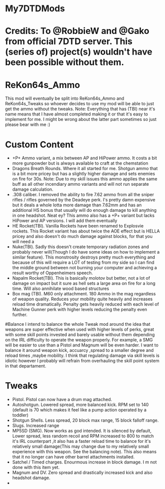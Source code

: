 # My7DTDMods

# Credits: To @RobbieW and @Gako from official 7DTD server. This (series of) project(s) wouldn't have been possible without them.

# ReKon64s_Ammo
This mod will eventually be split into ReKon64s_Ammo and ReKon64s_Tweaks so whoever decides to use my mod will be able to just get the ammo without the tweaks.
Note: Everything that has (TBI) near it's name means that I have almost completed making it or that it's easy to implement for me. I might be wrong about the latter part sometimes so just please bear with me :)
# Custom Content
- +P+ Ammo variant, a mix between AP and HiPower ammo. It costs a bit more gunpowder but is always available to craft at the chemstation
- Dragons Breath Rounds. Where it all started for me. Shotgun ammo that is a bit more pricey but has a slightly higher damage and sets enemies on fire for 30s. 
Note: Due to my skill issues this ammo applies the same buff as all other incendiary ammo variants and will not run separate damage calculation.
- .308 caliber. I removed the ability to fire 7.62 ammo from all the sniper rifles / rifles governed by the Deadeye perk.
I's pretty damn expensive but it deals a whole lotta more damage than 7.62mm and has an additional HS bonus that usually will do enough damage to kill anything in one headshot. Neat ey? This ammo also has a +P+ variant but lacks HiPower and AP versions. I will add them eventually
- HE Rocket(TBI).  Vanilla Rockets have been renamed to Explosvie rockets. This Rocket variant has about twice the AOE effect but is HELLA pricey and also doesn't do much damage against blocks, for that you will need a 
- Nuke(TBI). Sadly this doesn't create temporary radiation zones and probably never will(Though I do have some ideas on how to implement a similar feature). This monstrosity destroys pretty much everything and because of this will require a LOT of testing from my side so I can find the middle ground between not burning your computer and achieving a result worthy of Oppenheimers speech.
- Napalm Rocket(TBI). This is basically molotov but better, not a lot of damage on impact but it sure as hell sets a large area on fire for a long time. Will also annihilate wood based structures
- Box mag (TBI). M60 only attachment. 180 Ammo in the mag regardless of weapon quality. Reduces your mobility quite heavily and increases reload time dramatically.
Penalty gets heavily reduced with each level of Machine Gunner perk with higher levels reducing the penalty even further. 

#Balance 
I intend to balance the whole Tweak mod around the idea that weapons are super effective when used with higher levels of perks, great with some skill points invested and barely usable without them depending on the IRL difficulty to operate the weapon properly. For example, a SMG will be easier to use than a Pistol and Magnum will be even harder. I want to balance it around weapon kick, accuarcy ,spread to a smaller degree and reload times ,maybe mobility. I think that regulating damage via skill levels is idiotic however I probably will refrain from overhauling the skill point system in that departament.

# Tweaks
- Pistol. Pistol can now have a drum mag attached.
- Autoshotgun. Lowered spread, more balanced kick. RPM set to 140 (default is 70 which makes it feel like a pump action operated by a toddler)
- Shotgun Shells. Less spread, 20 block max range, 15 block falloff range.
- Slugs. Increased range
- MP5SD (SMG). Now works as god intended. It is silenced by default, Lower spread, less random recoil and RPM increased to 800 to match it's IRL counterpart ,it also has a faster reload time to balance for it's relatively small damage(This may change due to my relatively small experience with this weapon. See the balancing note). This also means that it no longer can have other barrel attachments installed.
- Satchel / Timed charges. Enourmous increase in block damage. I m not done with this item yet.
- Magnum and DV. Zero spread and drastically increased kick and also headshot damage.
- 
